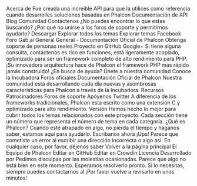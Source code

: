 Acerca de Fue creada una increíble API para que la utilices como referencia cuando desarrolles soluciones basadas en Phalcon Documentación de API Blog Comunidad Contáctenos ¿No puedes encontrar lo que estas buscando? ¿Por qué no unirse a los foros de soporte y permitirnos ayudarlo? Descargar Explorar todos los temas Explorar temas Facebook Foro Gab.ai General General - Documentación Oficial de Phalcon Obtenga soporte de personas reales Proyecto en GitHub Google+ Si tiene alguna consulta, contáctenos es rico en funciones, está ligeramente acoplado, optimizado para ser un framework completo de alto rendimiento para PHP. ¡Su innovadora arquitectura hace de Phalcon el framework PHP más rápido jamás construido! ¿En busca de ayuda? Únete a nuestra comunidad Conoce la Incubadora Foros oficiales Documentación Oficial de Phalcon Nuestra comunidad está desarrollando cada día nuevas y asombrosas características para Phalcon a través de la Incubadora. Recursos Patrocinadores Foros de soporte Apóyenos Twitter A diferencia de los frameworks tradicionales, Phalcon esta escrito como una extensión C y optimizado para alto rendimiento. Versión Hemos hecho lo mejor para cubrir todos los temas relacionados con este proyecto. Cada sección tiene un número que representa el número de tema en cada categoría. ¿Qué es Phalcon? Cuando esté atrapado en algo, no pierda el tiempo y háganos saber, estamos aquí para ayudarlo. Escribanos ahora ¡Ups! Parece que cometiste un error al escribir una dirección incorrecta o algo así. En cualquier caso, por favor, déjenos saber Volver a la página principal El Equipo de Phalcon Editar en GitHub Editar en Crowdin Licencia Desarrollado por Pedimos disculpas por las molestias ocasionadas. Parece que algo no está bien en este momento. Esperamos resolverlo pronto. Si lo necesitas, siempre puedes contactarnos al ¡Por favor vuelve a revisarlo en unos minutos!